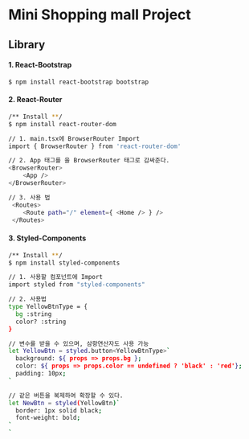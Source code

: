 # Mini Shopping mall Project

## Library
#### 1. React-Bootstrap
`$ npm install react-bootstrap bootstrap`

#### 2. React-Router
```bash
/** Install **/
$ npm install react-router-dom

// 1. main.tsx에 BrowserRouter Import
import { BrowserRouter } from 'react-router-dom'

// 2. App 태그를 을 BrowserRouter 태그로 감싸준다.
<BrowserRouter>
    <App />
</BrowserRouter>

// 3. 사용 법
 <Routes>
    <Route path="/" element={ <Home /> } />
 </Routes>
```

#### 3. Styled-Components
```bash
/** Install **/
$ npm install styled-components

// 1. 사용할 컴포넌트에 Import
import styled from "styled-components"

// 2. 사용법
type YellowBtnType = {
  bg :string
  color? :string
}

// 변수를 받을 수 있으며, 삼항연산자도 사용 가능
let YellowBtn = styled.button<YellowBtnType>`
  background: ${ props => props.bg };
  color: ${ props => props.color == undefined ? 'black' : 'red'};
  padding: 10px;
`

// 같은 버튼을 복제하여 확장할 수 있다.
let NewBtn = styled(YellowBtn)`
  border: 1px solid black;
  font-weight: bold;
`
`
```
